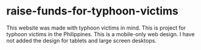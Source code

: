 # raise-funds-for-typhoon-victims
This website was made with typhoon victims in mind. This is project for typhoon victims in the Philippines. This is a mobile-only web design. I have not added the design for tablets and large screen desktops. 
